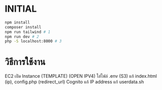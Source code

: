 # INITIAL
```bash
npm install
composer install
npm run tailwind # 1
npm run dev # 2
php -S localhost:8000 # 3
```

# วิธีการใช้งาน
EC2 เปิด Instance (TEMPLATE) (OPEN IPV4)
ใส่ไฟล์ .env (S3)
แก้ index.html (ip), config.php (redirect_url)
Cognito แก้ IP address
แก้ userdata.sh